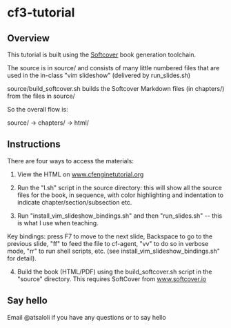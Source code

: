 # cf3-tutorial

## Overview
This tutorial is built using the [Softcover](http://softcover.io/) book generation toolchain.

The source is in source/ and consists of many little numbered files that are used in the in-class "vim slideshow" (delivered by run_slides.sh)

source/build_softcover.sh builds the Softcover Markdown files (in chapters/) from the files in source/

So the overall flow is:

source/  ->  chapters/   ->  html/


## Instructions

There are four ways to access the materials:

1. View the HTML on www.cfenginetutorial.org

2. Run the "l.sh" script in the source directory: this will show all
the source files for the book, in sequence, with color highlighting and
indentation to indicate chapter/section/subsection etc.

3. Run "install_vim_slideshow_bindings.sh" and then "run_slides.sh" --
this is what I use when teaching.

Key bindings: 
press F7 to move to the next slide,
Backspace to go to the previous slide,
"ff" to feed the file to cf-agent,
"vv" to do so in verbose mode,
"rr" to run shell scripts, etc. (see install_vim_slideshow_bindings.sh" for detail).

4. Build the book (HTML/PDF) using the build_softcover.sh script in the
"source" directory.
This requires SoftCover from www.softcover.io

## Say hello
Email @atsaloli if you have any questions or to say hello
